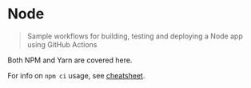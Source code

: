 # Node
> Sample workflows for building, testing and deploying a Node app using GitHub Actions

Both NPM and Yarn are covered here.

For info on `npm ci` usage, see [cheatsheet](https://michaelcurrin.github.io/dev-cheatsheets/cheatsheets/javascript/npm/commands/ci.html).
